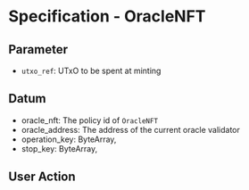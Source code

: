 # Specification - OracleNFT

## Parameter

- `utxo_ref`: UTxO to be spent at minting

## Datum

- oracle_nft: The policy id of `OracleNFT`
- oracle_address: The address of the current oracle validator
- operation_key: ByteArray,
- stop_key: ByteArray,

## User Action
